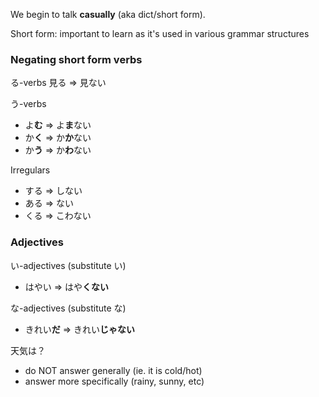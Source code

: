We begin to talk **casually** (aka dict/short form).

Short form: important to learn as it's used in various grammar structures

### Negating short form verbs
る-verbs
見る $\Rightarrow$ 見ない

う-verbs
- よ**む** $\Rightarrow$ よ**ま**ない
- か**く** $\Rightarrow$ か**か**ない
- か**う** $\Rightarrow$ か**わ**ない

Irregulars
- する $\Rightarrow$ しない
- ある $\Rightarrow$ ない
- くる $\Rightarrow$ こわない

### Adjectives
い-adjectives (substitute い)
- はやい $\Rightarrow$ はや**くない**

な-adjectives (substitute な)
- きれい**だ** $\Rightarrow$ きれい**じゃない**

天気は？
- do NOT answer generally (ie. it is cold/hot)
- answer more specifically (rainy, sunny, etc)